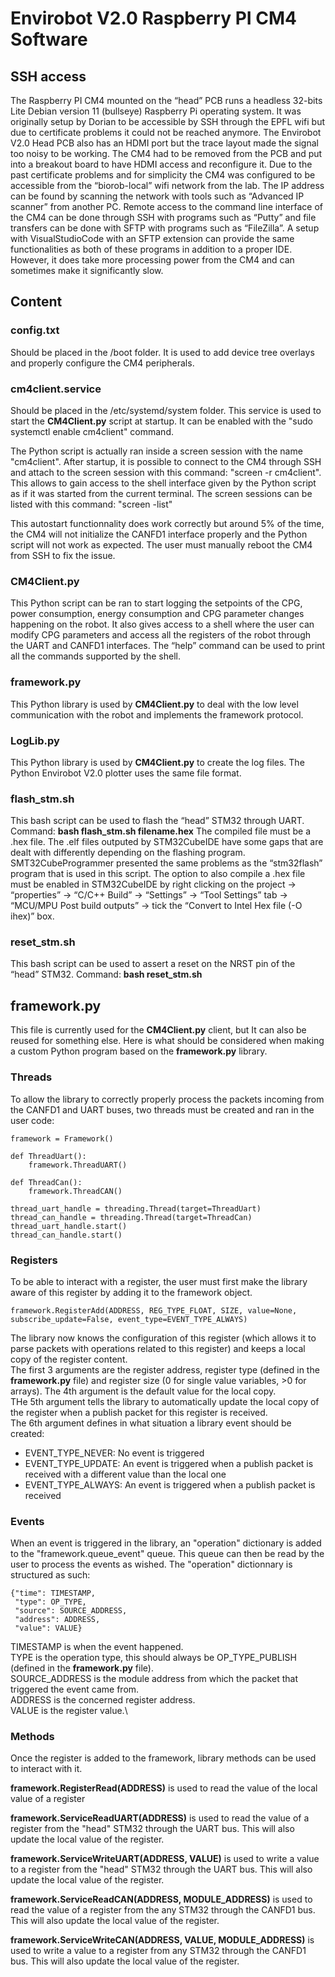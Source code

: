 # Envirobot V2.0 Raspberry PI CM4 Software
## SSH access
The Raspberry PI CM4 mounted on the “head” PCB runs a headless 32-bits Lite Debian version 11 (bullseye) Raspberry Pi operating system. It was originally setup by Dorian to be accessible by SSH through the EPFL wifi but due to certificate problems it could not be reached anymore. The Envirobot V2.0 Head PCB also has an HDMI port but the trace layout made the signal too noisy to be working. The CM4 had to be removed from the PCB and put into a breakout board to have HDMI access and reconfigure it. Due to the past certificate problems and for simplicity the CM4 was configured to be accessible from the “biorob-local” wifi network from the lab. The IP address can be found by scanning the network with tools such as “Advanced IP scanner” from another PC. Remote access to the command line interface of the CM4 can be done through SSH with programs such as “Putty” and file transfers can be done with SFTP with programs such as “FileZilla”. A setup with VisualStudioCode with an SFTP extension can provide the same functionalities as both of these programs in addition to a proper IDE. However, it does take more processing power from the CM4 and can sometimes make it significantly slow.

## Content
### config.txt
Should be placed in the /boot folder. It is used to add device tree overlays and properly configure the CM4 peripherals.
### cm4client.service
Should be placed in the /etc/systemd/system folder.
This service is used to start the **CM4Client.py** script at startup. It can be enabled with the "sudo systemctl enable cm4client" command.

The Python script is actually ran inside a screen session with the name "cm4client".
After startup, it is possible to connect to the CM4 through SSH and attach to the screen session with this command: "screen -r cm4client". This allows to gain access to the shell interface given by the Python script as if it was started from the current terminal.
The screen sessions can be listed with this command: "screen -list"

This autostart functionnality does work correctly but around 5% of the time, the CM4 will not initialize the CANFD1 interface properly and the Python script will not work as expected. The user must manually reboot the CM4 from SSH to fix the issue.

### CM4Client.py
This Python script can be ran to start logging the setpoints of the CPG, power consumption, energy consumption and CPG parameter changes happening on the robot. It also gives access to a shell where the user can modify CPG parameters and access all the registers of the robot through the UART and CANFD1 interfaces.
The “help” command can be used to print all the commands supported by the shell.
### framework.py
This Python library is used by **CM4Client.py** to deal with the low level communication with the robot and implements the framework protocol.
### LogLib.py
This Python library is used by **CM4Client.py** to create the log files. The Python Envirobot V2.0 plotter uses the same file format.
### flash_stm.sh
This bash script can be used to flash the “head” STM32 through UART.
Command: **bash flash_stm.sh filename.hex**
The compiled file must be a .hex file. The .elf files outputed by STM32CubeIDE have some gaps that are dealt with differently depending on the flashing program. SMT32CubeProgrammer presented the same problems as the “stm32flash” program that is used in this script. The option to also compile a .hex file must be enabled in STM32CubeIDE by right clicking on the project → “properties” → “C/C++ Build” → “Settings” → “Tool Settings” tab → “MCU/MPU Post build outputs” → tick the “Convert to Intel Hex file (-O ihex)” box.
### reset_stm.sh
This bash script can be used to assert a reset on the NRST pin of the “head” STM32.
Command: **bash reset_stm.sh**

## framework.py
This file is currently used for the **CM4Client.py** client, but It can also be reused for something else. Here is what should be considered when making a custom Python program based on the **framework.py** library.
### Threads
To allow the library to correctly properly process the packets incoming from the CANFD1 and UART buses, two threads must be created and ran in the user code:
```
framework = Framework()

def ThreadUart():
    framework.ThreadUART()

def ThreadCan():
    framework.ThreadCAN()

thread_uart_handle = threading.Thread(target=ThreadUart)
thread_can_handle = threading.Thread(target=ThreadCan)
thread_uart_handle.start()
thread_can_handle.start()
```
### Registers
To be able to interact with a register, the user must first make the library aware of this register by adding it to the framework object.
```
framework.RegisterAdd(ADDRESS, REG_TYPE_FLOAT, SIZE, value=None, subscribe_update=False, event_type=EVENT_TYPE_ALWAYS)
```
The library now knows the configuration of this register (which allows it to parse packets with operations related to this register) and keeps a local copy of the register content.\
The first 3 arguments are the register address, register type (defined in the **framework.py** file) and register size (0 for single value variables, >0 for arrays).
The 4th argument is the default value for the local copy.\
THe 5th argument tells the library to automatically update the local copy of the register when a publish packet for this register is received.\
The 6th argument defines in what situation a library event should be created:
- EVENT_TYPE_NEVER:  No event is triggered
- EVENT_TYPE_UPDATE: An event is triggered when a publish packet is received with a different value than the local one
- EVENT_TYPE_ALWAYS: An event is triggered when a publish packet is received
### Events
When an event is triggered in the library, an "operation" dictionary is added to the "framework.queue_event" queue. This queue can then be read by the user to process the events as wished.
The "operation" dictionnary is structured as such:
```
{"time": TIMESTAMP,
 "type": OP_TYPE,
 "source": SOURCE_ADDRESS,
 "address": ADDRESS,
 "value": VALUE}
```
TIMESTAMP is when the event happened.\
TYPE is the operation type, this should always be OP_TYPE_PUBLISH (defined in the **framework.py** file).\
SOURCE_ADDRESS is the module address from which the packet that triggered the event came from.\
ADDRESS is the concerned register address.\
VALUE is the register value.\

### Methods
Once the register is added to the framework, library methods can be used to interact with it.

**framework.RegisterRead(ADDRESS)** is used to read the value of the local value of a register

**framework.ServiceReadUART(ADDRESS)** is used to read the value of a register from the "head" STM32 through the UART bus. This will also update the local value of the register.

**framework.ServiceWriteUART(ADDRESS, VALUE)** is used to write a value to a register from the "head" STM32 through the UART bus. This will also update the local value of the register.

**framework.ServiceReadCAN(ADDRESS, MODULE_ADDRESS)** is used to read the value of a register from the any STM32 through the CANFD1 bus. This will also update the local value of the register.

**framework.ServiceWriteCAN(ADDRESS, VALUE, MODULE_ADDRESS)** is used to write a value to a register from any STM32 through the CANFD1 bus. This will also update the local value of the register.